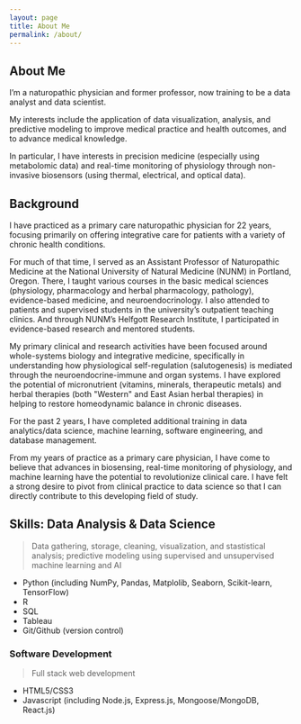 ```yaml
---
layout: page
title: About Me
permalink: /about/
---
```


## About Me

I’m a naturopathic physician and former professor, now training to be a data analyst and data scientist. 

My interests include the application of data visualization, analysis, and predictive modeling to improve medical practice and health outcomes, and to advance medical knowledge. 

In particular, I have interests in precision medicine (especially using metabolomic data) and real-time monitoring of physiology through non-invasive biosensors (using thermal, electrical, and optical data). 


## Background

I have practiced as a primary care naturopathic physician for 22 years, focusing primarily on offering integrative care for patients with a variety of chronic health conditions.  

For much of that time, I served as an Assistant Professor of Naturopathic Medicine at the National University of Natural Medicine (NUNM) in Portland, Oregon.  There, I taught various courses in the basic medical sciences (physiology, pharmacology and herbal pharmacology, pathology), evidence-based medicine, and neuroendocrinology. I also attended to patients and supervised students in the university’s outpatient teaching clinics.  And through NUNM’s Helfgott Research Institute, I participated in evidence-based research and mentored students. 

My primary clinical and research activities have been focused around whole-systems biology and integrative medicine, specifically in understanding how physiological self-regulation (salutogenesis) is mediated through the neuroendocrine-immune and organ systems. I have explored the potential of micronutrient (vitamins, minerals, therapeutic metals) and herbal therapies (both "Western" and East Asian herbal therapies) in helping to restore homeodynamic balance in chronic diseases. 

For the past 2 years, I have completed additional training in data analytics/data science, machine learning, software engineering, and database management. 

From my years of practice as a primary care physician, I have come to believe that advances in biosensing, real-time monitoring of physiology, and machine learning have the potential to revolutionize clinical care. I have felt a strong desire to pivot from clinical practice to data science so that I can directly contribute to this developing field of study. 


## Skills: Data Analysis & Data Science

> Data gathering, storage, cleaning, visualization, and stastistical analysis; predictive modeling using supervised and unsupervised machine learning and AI

- Python (including NumPy, Pandas, Matplolib, Seaborn, Scikit-learn, TensorFlow)
- R
- SQL
- Tableau
- Git/Github (version control)


### Software Development
> Full stack web development

 - HTML5/CSS3
 - Javascript (including Node.js, Express.js, Mongoose/MongoDB, React.js)
